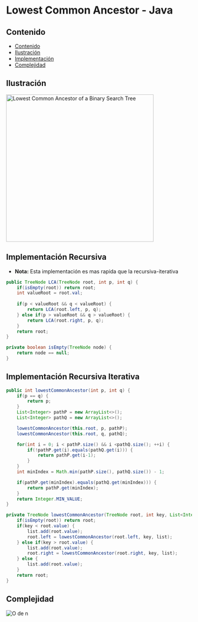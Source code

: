 # Lowest Common Ancestor - Java

## Contenido

* [Contenido](#contenido)
* [Ilustración](#ilustración)
* [Implementación](#implementación)
* [Complejidad](#complejidad)

## Ilustración

<img alt=" Lowest Common Ancestor of a Binary Search Tree" src="https://leetcode.com/problems/lowest-common-ancestor-of-a-binary-search-tree/Figures/235/235_LCA_Binary_1.png" width="400">

## Implementación Recursiva

* **Nota:** Esta implementación es mas rapida que la recursiva-iterativa

```java
public TreeNode LCA(TreeNode root, int p, int q) {
    if(isEmpty(root)) return root;
    int valueRoot = root.val;
    
    if(p < valueRoot && q < valueRoot) {
        return LCA(root.left, p, q);
    } else if(p > valueRoot && q > valueRoot) {
        return LCA(root.right, p, q);
    }
    return root;
}

private boolean isEmpty(TreeNode node) {
    return node == null;
}
```

## Implementación Recursiva Iterativa

```java
public int lowestCommonAncestor(int p, int q) {
    if(p == q) {
        return p;
    }
    List<Integer> pathP = new ArrayList<>();
    List<Integer> pathQ = new ArrayList<>();

    lowestCommonAncestor(this.root, p, pathP);
    lowestCommonAncestor(this.root, q, pathQ);

    for(int i = 0; i < pathP.size() && i <pathQ.size(); ++i) {
        if(!pathP.get(i).equals(pathQ.get(i))) {
            return pathP.get(i-1);
        }
    }
    int minIndex = Math.min(pathP.size(), pathQ.size()) - 1;

    if(pathP.get(minIndex).equals(pathQ.get(minIndex))) {
        return pathP.get(minIndex);
    }
    return Integer.MIN_VALUE;
}

private TreeNode lowestCommonAncestor(TreeNode root, int key, List<Integer> list) {
    if(isEmpty(root)) return root;
    if(key < root.value) {
        list.add(root.value);
        root.left = lowestCommonAncestor(root.left, key, list);
    } else if(key > root.value) {
        list.add(root.value);
        root.right = lowestCommonAncestor(root.right, key, list);
    } else {
        list.add(root.value);
    }
    return root;
}
```

## Complejidad

![O de n](https://i.ibb.co/wsr7QLX/O-n.png)